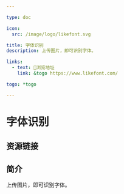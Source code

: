 ```yaml
---

type: doc

icon:
  src: /image/logo/likefont.svg

title: 字体识别
description: 上传图片，即可识别字体。

links:
  - text: 🧰浏览地址
    link: &togo https://www.likefont.com/

togo: *togo

---
```


<ShowLogo />

# 字体识别

<ShowBreadcrumb />

## 资源链接

<ShowLinks />

## 简介

上传图片，即可识别字体。